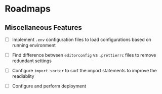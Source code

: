 # Roadmaps

## Miscellaneous Features

- [ ] Implement `.env` configuration files to load configurations based on running environment

- [ ] Find difference between `editorconfig` vs `.prettierrc` files to remove redundant settings

- [ ] Configure `import sorter` to sort the import statements to improve the readiablity

- [ ] Configure and perform deployment
